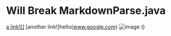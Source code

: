 # Will Break MarkdownParse.java

[a link![]](https://vscode.dev/)
[another link!]hello(www.google.com)
![image](image.png)
()